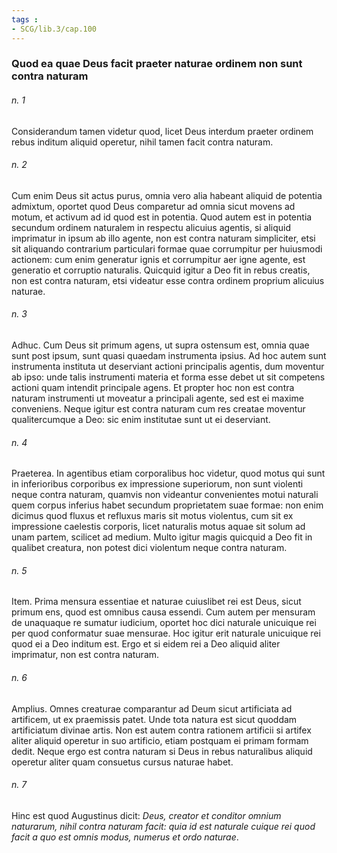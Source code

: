 ```yaml
---
tags : 
- SCG/lib.3/cap.100
---
```


### Quod ea quae Deus facit praeter naturae ordinem non sunt contra naturam

###### n. 1
Considerandum tamen videtur quod, licet Deus interdum praeter ordinem rebus inditum aliquid operetur, nihil tamen facit contra naturam.

###### n. 2
Cum enim Deus sit actus purus, omnia vero alia habeant aliquid de potentia admixtum, oportet quod Deus comparetur ad omnia sicut movens ad motum, et activum ad id quod est in potentia. Quod autem est in potentia secundum ordinem naturalem in respectu alicuius agentis, si aliquid imprimatur in ipsum ab illo agente, non est contra naturam simpliciter, etsi sit aliquando contrarium particulari formae quae corrumpitur per huiusmodi actionem: cum enim generatur ignis et corrumpitur aer igne agente, est generatio et corruptio naturalis. Quicquid igitur a Deo fit in rebus creatis, non est contra naturam, etsi videatur esse contra ordinem proprium alicuius naturae.

###### n. 3
Adhuc. Cum Deus sit primum agens, ut supra ostensum est, omnia quae sunt post ipsum, sunt quasi quaedam instrumenta ipsius. Ad hoc autem sunt instrumenta instituta ut deserviant actioni principalis agentis, dum moventur ab ipso: unde talis instrumenti materia et forma esse debet ut sit competens actioni quam intendit principale agens. Et propter hoc non est contra naturam instrumenti ut moveatur a principali agente, sed est ei maxime conveniens. Neque igitur est contra naturam cum res creatae moventur qualitercumque a Deo: sic enim institutae sunt ut ei deserviant.

###### n. 4
Praeterea. In agentibus etiam corporalibus hoc videtur, quod motus qui sunt in inferioribus corporibus ex impressione superiorum, non sunt violenti neque contra naturam, quamvis non videantur convenientes motui naturali quem corpus inferius habet secundum proprietatem suae formae: non enim dicimus quod fluxus et refluxus maris sit motus violentus, cum sit ex impressione caelestis corporis, licet naturalis motus aquae sit solum ad unam partem, scilicet ad medium. Multo igitur magis quicquid a Deo fit in qualibet creatura, non potest dici violentum neque contra naturam.

###### n. 5
Item. Prima mensura essentiae et naturae cuiuslibet rei est Deus, sicut primum ens, quod est omnibus causa essendi. Cum autem per mensuram de unaquaque re sumatur iudicium, oportet hoc dici naturale unicuique rei per quod conformatur suae mensurae. Hoc igitur erit naturale unicuique rei quod ei a Deo inditum est. Ergo et si eidem rei a Deo aliquid aliter imprimatur, non est contra naturam.

###### n. 6
Amplius. Omnes creaturae comparantur ad Deum sicut artificiata ad artificem, ut ex praemissis patet. Unde tota natura est sicut quoddam artificiatum divinae artis. Non est autem contra rationem artificii si artifex aliter aliquid operetur in suo artificio, etiam postquam ei primam formam dedit. Neque ergo est contra naturam si Deus in rebus naturalibus aliquid operetur aliter quam consuetus cursus naturae habet.

###### n. 7
Hinc est quod Augustinus dicit: *Deus, creator et conditor omnium naturarum, nihil contra naturam facit: quia id est naturale cuique rei quod facit a quo est omnis modus, numerus et ordo naturae*.

